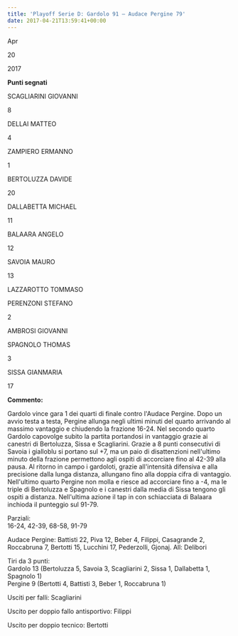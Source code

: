 ```yaml
---
title: 'Playoff Serie D: Gardolo 91 – Audace Pergine 79'
date: 2017-04-21T13:59:41+00:00
---
```

Apr

20

2017

**Punti segnati**

SCAGLIARINI GIOVANNI

8

DELLAI MATTEO

4

ZAMPIERO ERMANNO

1

BERTOLUZZA DAVIDE

20

DALLABETTA MICHAEL

11

BALAARA ANGELO

12

SAVOIA MAURO

13

LAZZAROTTO TOMMASO

PERENZONI STEFANO

2

AMBROSI GIOVANNI

SPAGNOLO THOMAS

3

SISSA GIANMARIA

17

**Commento:**

Gardolo vince gara 1 dei quarti di finale contro l'Audace Pergine. Dopo un avvio testa a testa, Pergine allunga negli ultimi minuti del quarto arrivando al massimo vantaggio e chiudendo la frazione 16-24. Nel secondo quarto Gardolo capovolge subito la partita portandosi in vantaggio grazie ai canestri di Bertoluzza, Sissa e Scagliarini. Grazie a 8 punti consecutivi di Savoia i gialloblu si portano sul +7, ma un paio di disattenzioni nell'ultimo minuto della frazione permettono agli ospiti di accorciare fino al 42-39 alla pausa. Al ritorno in campo i gardoloti, grazie all'intensità difensiva e alla precisione dalla lunga distanza, allungano fino alla doppia cifra di vantaggio. Nell'ultimo quarto Pergine non molla e riesce ad accorciare fino a -4, ma le triple di Bertoluzza e Spagnolo e i canestri dalla media di Sissa tengono gli ospiti a distanza. Nell'ultima azione il tap in con schiacciata di Balaara inchioda il punteggio sul 91-79.

Parziali:  
16-24, 42-39, 68-58, 91-79

Audace Pergine: Battisti 22, Piva 12, Beber 4, Filippi, Casagrande 2, Roccabruna 7, Bertotti 15, Lucchini 17, Pederzolli, Gjonaj. All: Delibori

Tiri da 3 punti:  
Gardolo 13 (Bertoluzza 5, Savoia 3, Scagliarini 2, Sissa 1, Dallabetta 1, Spagnolo 1)  
Pergine 9 (Bertotti 4, Battisti 3, Beber 1, Roccabruna 1)

Usciti per falli: Scagliarini

Uscito per doppio fallo antisportivo: Filippi

Uscito per doppio tecnico: Bertotti